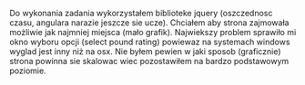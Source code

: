 Do wykonania zadania wykorzystałem biblioteke jquery (oszczednosc czasu, angulara narazie jeszcze sie ucze).
Chciałem aby strona zajmowała możliwie jak najmniej miejsca (mało grafik).
Najwiekszy problem sprawiło mi okno wyboru opcji (select pound rating) powiewaz na systemach windows wyglad jest inny niż na osx.
Nie byłem pewien w jaki sposob (graficznie) strona powinna sie skalowac wiec pozostawiłem na bardzo podstawowym poziomie.
